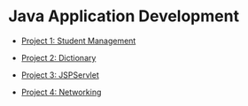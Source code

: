 # Java Application Development

- [Project 1: Student Management](./Project1-StudentManegement/)

- [Project 2: Dictionary](./Project2-Dictionary/)

- [Project 3: JSPServlet](./Project3-JSPServlet/)

- [Project 4: Networking](./Project4-Networking/)
